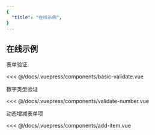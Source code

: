 ```yaml
---
{
  "title": "在线示例",
}
---
```


## 在线示例

表单验证

<code-contain compName="BasicValidate" link="https://codesandbox.io/s/biaodanyanzheng-er1t1?fontsize=14">  
<<< @/docs/.vuepress/components/basic-validate.vue
</code-contain>

数字类型验证

<code-contain compName="ValidateNumber" link="https://codesandbox.io/s/shuzileixingyanzheng-eezhn?fontsize=14">  
<<< @/docs/.vuepress/components/validate-number.vue
</code-contain>

动态增减表单项

<code-contain compName="AddItem" link="https://codesandbox.io/s/dongtaizengjianbiaodanxiang-h0ogx?fontsize=14">  
<<< @/docs/.vuepress/components/add-item.vue
</code-contain>




